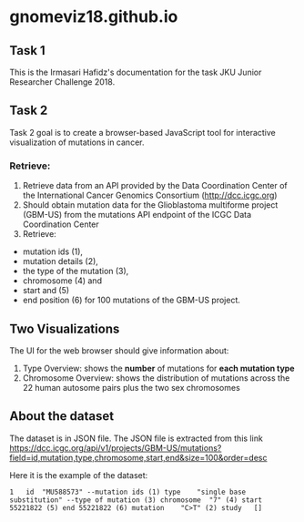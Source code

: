 # gnomeviz18.github.io
## Task 1
This is the Irmasari Hafidz's documentation for the task JKU Junior Researcher Challenge 2018. 

## Task 2
Task 2 goal is to create a browser-based JavaScript tool for interactive visualization of mutations in cancer. 

### Retrieve:
1. Retrieve data from an API provided by the Data Coordination Center of the International Cancer Genomics Consortium (http://dcc.icgc.org)
2. Should obtain mutation data for the Glioblastoma multiforme project (GBM-US) from the mutations API endpoint of the ICGC Data Coordination Center
3. Retrieve: 
 * mutation ids (1), 
 * mutation details (2), 
 * the type of the mutation (3), 
 * chromosome (4) and 
 * start and (5)
 * end position (6)
 for 100 mutations of the GBM-US project. 
 
 ## Two Visualizations
 The UI for the web browser should give information about:
 
 1. Type Overview: shows the **number** of mutations for **each mutation type**
 2. Chromosome Overview: shows the distribution of mutations across the 22 human autosome pairs plus the two sex chromosomes
 
 ## About the dataset
 The dataset is in JSON file. The JSON file is extracted from this link https://dcc.icgc.org/api/v1/projects/GBM-US/mutations?field=id,mutation,type,chromosome,start,end&size=100&order=desc
 
 Here it is the example of the dataset:

`1	
id	"MU588573" --mutation ids (1)
type	"single base substitution" --type of mutation (3)
chromosome	"7" (4)
start	55221822 (5)
end	55221822 (6)
mutation	"C>T" (2)
study	[]`
